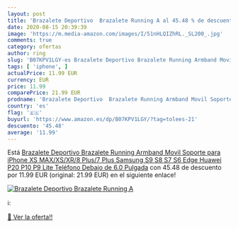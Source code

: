 ```yaml
---
layout: post
title: 'Brazalete Deportivo  Brazalete Running A al 45.48 % de descuento'
date: 2020-08-15 20:39:39
image: 'https://m.media-amazon.com/images/I/51nHLQIZhRL._SL200_.jpg'
comments: true
category: ofertas
author: ring
slug: 'B07KPV1LGY-es Brazalete Deportivo Brazalete Running Armband Movil...'
tags: [ 'iphone', ]
actualPrice: 11.99 EUR
currency: EUR
price: 11.99
comparePrice: 21.99 EUR
prodname: 'Brazalete Deportivo  Brazalete Running Armband Movil Soporte para iPhone XS MAX/XS/XR/8 Plus/7 Plus  Samsung S9 S8 S7 S6 Edge  Huawei P20 P10 P9 Lite Teléfono Debajo de 6.0 Pulgada'
country: 'es'
flag: '🇪🇸'
buyurl: 'https://www.amazon.es/dp/B07KPV1LGY/?tag=tolees-21'
descuento: '45.48'
average: '11.99'
---
```


Está [Brazalete Deportivo  Brazalete Running Armband Movil Soporte para iPhone XS MAX/XS/XR/8 Plus/7 Plus  Samsung S9 S8 S7 S6 Edge  Huawei P20 P10 P9 Lite Teléfono Debajo de 6.0 Pulgada](https://www.amazon.es/dp/B07KPV1LGY/?tag=tolees-21) con 45.48 de descuento por 11.99 EUR (original: 21.99 EUR) en el siguiente enlace!

[![Brazalete Deportivo  Brazalete Running A](https://m.media-amazon.com/images/I/51nHLQIZhRL._SL200_.jpg)](https://www.amazon.es/dp/B07KPV1LGY/?tag=tolees-21)

ℹ️:


[🛒 Ver la oferta!!](https://www.amazon.es/dp/B07KPV1LGY/?tag=tolees-21)
